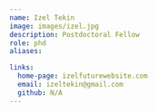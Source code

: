 ```yaml
---
name: Izel Tekin
image: images/izel.jpg
description: Postdoctoral Fellow
role: phd
aliases:

links:
  home-page: izelfuturewebsite.com
  email: izeltekin@gmail.com
  github: N/A
---
```



